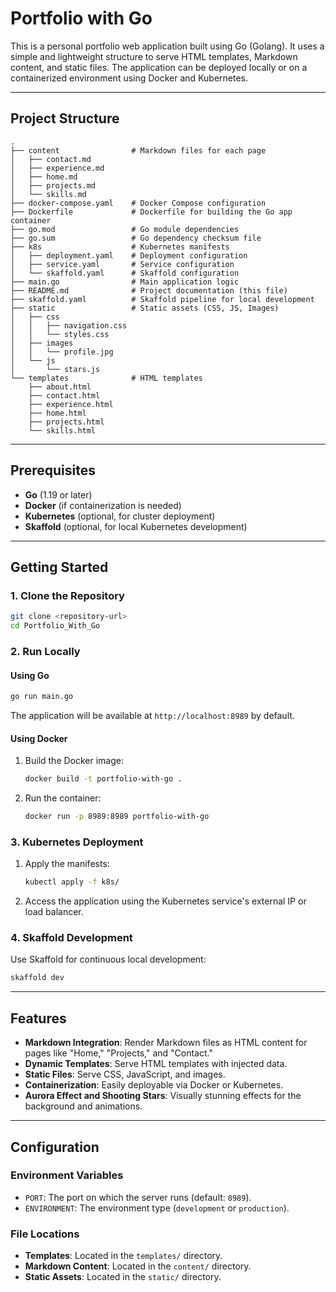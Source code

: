 # Portfolio with Go

This is a personal portfolio web application built using Go (Golang). It uses a simple and lightweight structure to serve HTML templates, Markdown content, and static files. The application can be deployed locally or on a containerized environment using Docker and Kubernetes.

---

## Project Structure
```
.
├── content                # Markdown files for each page
│   ├── contact.md
│   ├── experience.md
│   ├── home.md
│   ├── projects.md
│   └── skills.md
├── docker-compose.yaml    # Docker Compose configuration
├── Dockerfile             # Dockerfile for building the Go app container
├── go.mod                 # Go module dependencies
├── go.sum                 # Go dependency checksum file
├── k8s                    # Kubernetes manifests
│   ├── deployment.yaml    # Deployment configuration
│   ├── service.yaml       # Service configuration
│   └── skaffold.yaml      # Skaffold configuration
├── main.go                # Main application logic
├── README.md              # Project documentation (this file)
├── skaffold.yaml          # Skaffold pipeline for local development
├── static                 # Static assets (CSS, JS, Images)
│   ├── css
│   │   ├── navigation.css
│   │   └── styles.css
│   ├── images
│   │   └── profile.jpg
│   └── js
│       └── stars.js
└── templates              # HTML templates
    ├── about.html
    ├── contact.html
    ├── experience.html
    ├── home.html
    ├── projects.html
    └── skills.html
```

---

## Prerequisites

- **Go** (1.19 or later)
- **Docker** (if containerization is needed)
- **Kubernetes** (optional, for cluster deployment)
- **Skaffold** (optional, for local Kubernetes development)

---

## Getting Started

### 1. Clone the Repository
```bash
git clone <repository-url>
cd Portfolio_With_Go
```

### 2. Run Locally

#### Using Go
```bash
go run main.go
```
The application will be available at `http://localhost:8989` by default.

#### Using Docker
1. Build the Docker image:
   ```bash
   docker build -t portfolio-with-go .
   ```
2. Run the container:
   ```bash
   docker run -p 8989:8989 portfolio-with-go
   ```

### 3. Kubernetes Deployment
1. Apply the manifests:
   ```bash
   kubectl apply -f k8s/
   ```
2. Access the application using the Kubernetes service's external IP or load balancer.

### 4. Skaffold Development
Use Skaffold for continuous local development:
```bash
skaffold dev
```

---

## Features

- **Markdown Integration**: Render Markdown files as HTML content for pages like "Home," "Projects," and "Contact."
- **Dynamic Templates**: Serve HTML templates with injected data.
- **Static Files**: Serve CSS, JavaScript, and images.
- **Containerization**: Easily deployable via Docker or Kubernetes.
- **Aurora Effect and Shooting Stars**: Visually stunning effects for the background and animations.

---

## Configuration

### Environment Variables
- `PORT`: The port on which the server runs (default: `8989`).
- `ENVIRONMENT`: The environment type (`development` or `production`).

### File Locations
- **Templates**: Located in the `templates/` directory.
- **Markdown Content**: Located in the `content/` directory.
- **Static Assets**: Located in the `static/` directory.

